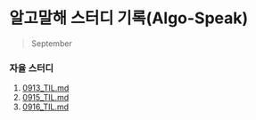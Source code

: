 # 알고말해 스터디 기록(Algo-Speak)
> September
### 자율 스터디
1. [0913_TIL.md](https://github.com/joyunchae/algo_speak/blob/4acf0e1b3ab3bf41d1a0f72780674b7a38ae486e/0913_TIL.md)
2. [0915_TIL.md](https://github.com/joyunchae/algo_speak/blob/2e9d6f4e6b33eb214ec712c3a98ba5a481e8af6c/0915_TIL.md)
3. [0916_TIL.md](https://github.com/joyunchae/algo_speak/blob/899b20030f148c2d0619baedd6d5f6bd176dda38/0916_TIL.md)
